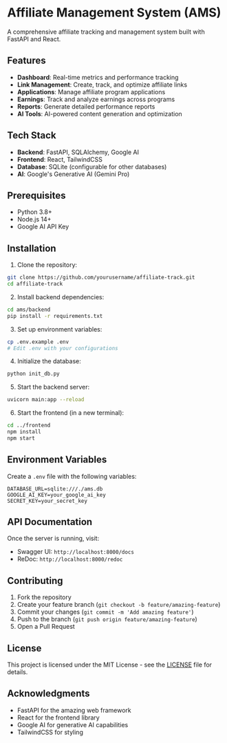 # Affiliate Management System (AMS)

A comprehensive affiliate tracking and management system built with FastAPI and React.

## Features

- **Dashboard**: Real-time metrics and performance tracking
- **Link Management**: Create, track, and optimize affiliate links
- **Applications**: Manage affiliate program applications
- **Earnings**: Track and analyze earnings across programs
- **Reports**: Generate detailed performance reports
- **AI Tools**: AI-powered content generation and optimization

## Tech Stack

- **Backend**: FastAPI, SQLAlchemy, Google AI
- **Frontend**: React, TailwindCSS
- **Database**: SQLite (configurable for other databases)
- **AI**: Google's Generative AI (Gemini Pro)

## Prerequisites

- Python 3.8+
- Node.js 14+
- Google AI API Key

## Installation

1. Clone the repository:
```bash
git clone https://github.com/yourusername/affiliate-track.git
cd affiliate-track
```

2. Install backend dependencies:
```bash
cd ams/backend
pip install -r requirements.txt
```

3. Set up environment variables:
```bash
cp .env.example .env
# Edit .env with your configurations
```

4. Initialize the database:
```bash
python init_db.py
```

5. Start the backend server:
```bash
uvicorn main:app --reload
```

6. Start the frontend (in a new terminal):
```bash
cd ../frontend
npm install
npm start
```

## Environment Variables

Create a `.env` file with the following variables:

```env
DATABASE_URL=sqlite:///./ams.db
GOOGLE_AI_KEY=your_google_ai_key
SECRET_KEY=your_secret_key
```

## API Documentation

Once the server is running, visit:
- Swagger UI: `http://localhost:8000/docs`
- ReDoc: `http://localhost:8000/redoc`

## Contributing

1. Fork the repository
2. Create your feature branch (`git checkout -b feature/amazing-feature`)
3. Commit your changes (`git commit -m 'Add amazing feature'`)
4. Push to the branch (`git push origin feature/amazing-feature`)
5. Open a Pull Request

## License

This project is licensed under the MIT License - see the [LICENSE](LICENSE) file for details.

## Acknowledgments

- FastAPI for the amazing web framework
- React for the frontend library
- Google AI for generative AI capabilities
- TailwindCSS for styling
